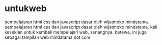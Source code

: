 # untukweb
pembelajaran html css dan javascript dasar oleh wijatmoko mindatama. 
pembelajaran html css dan javascript dasar oleh wijatmoko mindatama. kali kesekian untuk kembali mempelajari web, senangnya. betewe, ini juga sebagai tampilan web mindatama dot com
